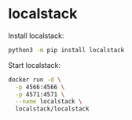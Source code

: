 # localstack

Install localstack:
```bash
python3 -m pip install localstack
```

Start localstack:
```bash
docker run -d \
  -p 4566:4566 \
  -p 4571:4571 \
  --name localstack \
  localstack/localstack
```

